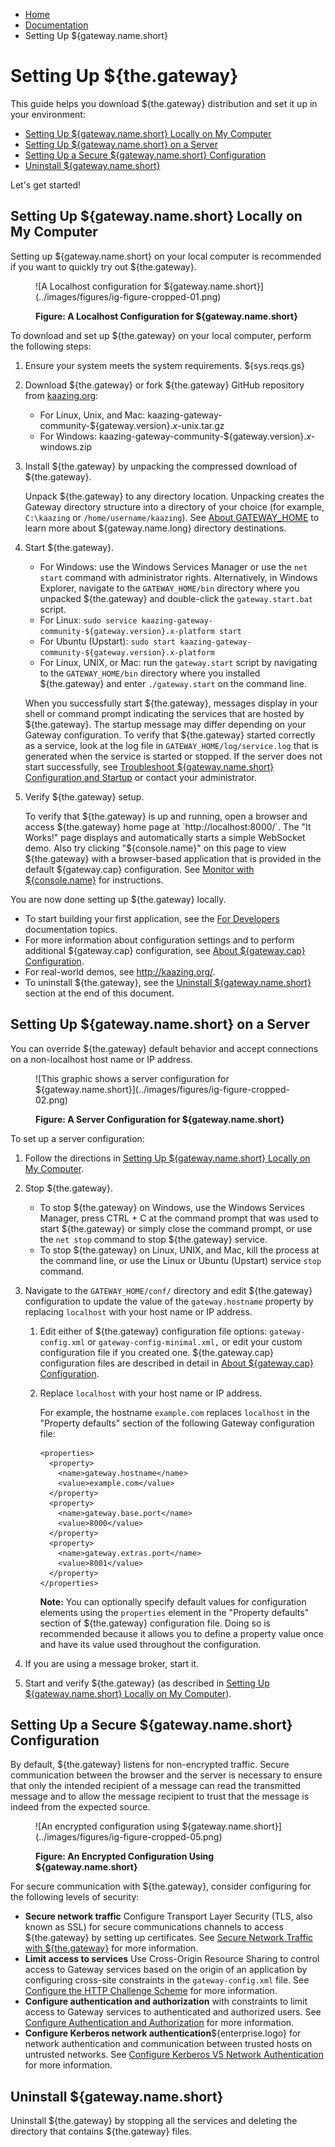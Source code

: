 -   [Home](../../index.md)
-   [Documentation](../index.md)
-   Setting Up ${gateway.name.short}

Setting Up ${the.gateway}
=========================

This guide helps you download ${the.gateway} distribution and set it up in your environment:

-   [Setting Up ${gateway.name.short} Locally on My Computer](#localhost_install)
-   [Setting Up ${gateway.name.short} on a Server](#server_install)
-   [Setting Up a Secure ${gateway.name.short} Configuration](#secure_install)
-   [Uninstall ${gateway.name.short}](#uninstall)

Let's get started!

<span id="localhost_install"></span></a>Setting Up ${gateway.name.short} Locally on My Computer
-----------------------------------------------------------------------------------------------

Setting up ${gateway.name.short} on your local computer is recommended if you want to quickly try out ${the.gateway}.

<figure>
![A Localhost configuration for ${gateway.name.short}](../images/figures/ig-figure-cropped-01.png)
<figcaption>

**Figure: A Localhost Configuration for ${gateway.name.short}**

</figcaption>
</figure>
To download and set up ${the.gateway} on your local computer, perform the following steps:

1.  Ensure your system meets the system requirements. ${sys.reqs.gs}
2.  Download ${the.gateway} or fork ${the.gateway} GitHub repository from [kaazing.org](http://kaazing.org):
    -   For Linux, Unix, and Mac: kaazing-gateway-community-${gateway.version}.*x*-unix.tar.gz
    -   For Windows: kaazing-gateway-community-${gateway.version}.*x*-windows.zip

3.  Install ${the.gateway} by unpacking the compressed download of ${the.gateway}.

    Unpack ${the.gateway} to any directory location. Unpacking creates the Gateway directory structure into a directory of your choice (for example, `C:\kaazing` or `/home/username/kaazing`). See [About GATEWAY\_HOME](../about/about.md#gatewayhome) to learn more about ${gateway.name.long} directory destinations.

4.  Start ${the.gateway}.

    -   For Windows: use the Windows Services Manager or use the `net start` command with administrator rights. Alternatively, in Windows Explorer, navigate to the `GATEWAY_HOME/bin` directory where you unpacked ${the.gateway} and double-click the `gateway.start.bat` script.
    -   For Linux: `sudo service kaazing-gateway-community-${gateway.version}.x-platform start`
    -   For Ubuntu (Upstart): `sudo start kaazing-gateway-community-${gateway.version}.x-platform`
    -   For Linux, UNIX, or Mac: run the `gateway.start` script by navigating to the `GATEWAY_HOME/bin` directory where you installed ${the.gateway} and enter `./gateway.start` on the command line.

    When you successfully start ${the.gateway}, messages display in your shell or command prompt indicating the services that are hosted by ${the.gateway}. The startup message may differ depending on your Gateway configuration. To verify that ${the.gateway} started correctly as a service, look at the log file in `GATEWAY_HOME/log/service.log` that is generated when the service is started or stopped. If the server does not start successfully, see [Troubleshoot ${gateway.name.short} Configuration and Startup](../troubleshooting/ts_config.md) or contact your administrator.

5.  Verify ${the.gateway} setup.

    To verify that ${the.gateway} is up and running, open a browser and access ${the.gateway} home page at `http://localhost:8000/`. The "It Works!" page displays and automatically starts a simple WebSocket demo. Also try clicking "${console.name}" on this page to view ${the.gateway} with a browser-based application that is provided in the default ${gateway.cap} configuration. See [Monitor with ${console.name}](../management/p_monitor_cc.md) for instructions.

You are now done setting up ${the.gateway} locally.

-   To start building your first application, see the [For Developers](../index.md#dev_topics) documentation topics.
-   For more information about configuration settings and to perform additional ${gateway.cap} configuration, see [About ${gateway.cap} Configuration](../admin-reference/c_conf_concepts.md).
-   For real-world demos, see <http://kaazing.org/>.
-   To uninstall ${the.gateway}, see the [Uninstall ${gateway.name.short}](#uninstall) section at the end of this document.

<span id="server_install"></span></a> Setting Up ${gateway.name.short} on a Server
----------------------------------------------------------------------------------

You can override ${the.gateway} default behavior and accept connections on a non-localhost host name or IP address.

<figure>
![This graphic shows a server configuration for ${gateway.name.short}](../images/figures/ig-figure-cropped-02.png)
<figcaption>

**Figure: A Server Configuration for ${gateway.name.short}**

</figcaption>
</figure>
To set up a server configuration:

1.  Follow the directions in [Setting Up ${gateway.name.short} Locally on My Computer](#localhost_install).
2.  Stop ${the.gateway}.
    -   To stop ${the.gateway} on Windows, use the Windows Services Manager, press CTRL + C at the command prompt that was used to start ${the.gateway} or simply close the command prompt, or use the `net stop` command to stop ${the.gateway} service.
    -   To stop ${the.gateway} on Linux, UNIX, and Mac, kill the process at the command line, or use the Linux or Ubuntu (Upstart) service `stop` command.

3.  Navigate to the `GATEWAY_HOME/conf/` directory and edit ${the.gateway} configuration to update the value of the `gateway.hostname` property by replacing `localhost` with your host name or IP address.
    1.  Edit either of ${the.gateway} configuration file options: `gateway-config.xml` or `gateway-config-minimal.xml,` or edit your custom configuration file if you created one. ${the.gateway.cap} configuration files are described in detail in [About ${gateway.cap} Configuration](../admin-reference/c_conf_concepts.md).
    2.  Replace `localhost` with your host name or IP address.

        For example, the hostname `example.com` replaces `localhost` in the "Property defaults" section of the following Gateway configuration file:

        ``` auto-links:
        <properties>
          <property>
            <name>gateway.hostname</name>
            <value>example.com</value>
          </property>
          <property>
            <name>gateway.base.port</name>
            <value>8000</value>
          </property>
          <property>
            <name>gateway.extras.port</name>
            <value>8001</value>
          </property>
        </properties>
        ```

        **Note:** You can optionally specify default values for configuration elements using the `properties` element in the "Property defaults" section of ${the.gateway} configuration file. Doing so is recommended because it allows you to define a property value once and have its value used throughout the configuration.

4.  If you are using a message broker, start it.
5.  Start and verify ${the.gateway} (as described in [Setting Up ${gateway.name.short} Locally on My Computer](#localhost_install)).

<span id="secure_install"></span></a>Setting Up a Secure ${gateway.name.short} Configuration
--------------------------------------------------------------------------------------------

By default, ${the.gateway} listens for non-encrypted traffic. Secure communication between the browser and the server is necessary to ensure that only the intended recipient of a message can read the transmitted message and to allow the message recipient to trust that the message is indeed from the expected source.

<figure>
![An encrypted configuration using ${gateway.name.short}](../images/figures/ig-figure-cropped-05.png)
<figcaption>

**Figure: An Encrypted Configuration Using ${gateway.name.short}**

</figcaption>
</figure>
For secure communication with ${the.gateway}, consider configuring for the following levels of security:

-   **Secure network traffic** Configure Transport Layer Security (TLS, also known as SSL) for secure communications channels to access ${the.gateway} by setting up certificates. See [Secure Network Traffic with ${the.gateway}](../security/o_tls.md) for more information.
-   **Limit access to services** Use Cross-Origin Resource Sharing to control access to Gateway services based on the origin of an application by configuring cross-site constraints in the `gateway-config.xml` file. See [Configure the HTTP Challenge Scheme](../security/p_aaa_config_authscheme.md) for more information.
-   **Configure authentication and authorization** with constraints to limit access to Gateway services to authenticated and authorized users. See [Configure Authentication and Authorization](../security/o_aaa_config_authentication.md) for more information.
-   **Configure Kerberos network authentication**${enterprise.logo} for network authentication and communication between trusted hosts on untrusted networks. See [Configure Kerberos V5 Network Authentication](../security/o_krb.md) for more information.

<a name="uninstall"></a>Uninstall ${gateway.name.short}
-------------------------------------------------------

Uninstall ${the.gateway} by stopping all the services and deleting the directory that contains ${the.gateway} files.


